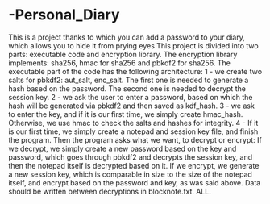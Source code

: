 # -Personal_Diary
This is a project thanks to which you can add a password to your diary, which allows you to hide it from prying eyes
This project is divided into two parts: executable code and encryption library. The encryption library implements: sha256, hmac for sha256 and pbkdf2 for sha256.
The executable part of the code has the following architecture:
1 - we create two salts for pbkdf2: aut_salt, enc_salt. The first one is needed to generate a hash based on the password. The second one is needed to decrypt the session key.
2 - we ask the user to enter a password, based on which the hash will be generated via pbkdf2 and then saved as kdf_hash.
3 - we ask to enter the key, and if it is our first time, we simply create hmac_hash. Otherwise, we use hmac to check the salts and hashes for integrity.
4 - If it is our first time, we simply create a notepad and session key file, and finish the program. Then the program asks what we want, to decrypt or encrypt:
If we decrypt, we simply create a new password based on the key and password, which goes through pbkdf2 and decrypts the session key, and then the notepad itself is decrypted based on it.
If we encrypt, we generate a new session key, which is comparable in size to the size of the notepad itself, and encrypt based on the password and key, as was said above.
Data should be written between decryptions in blocknote.txt.
ALL.
